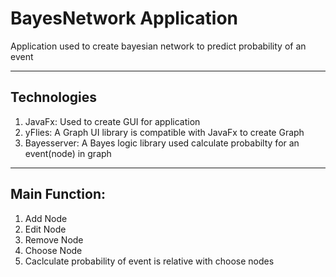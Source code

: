 # BayesNetwork Application

Application used to create bayesian network to predict probability of an event

---

## Technologies
1. JavaFx: Used to create GUI for application
2. yFlies: A Graph UI library is compatible with JavaFx to create Graph
3. Bayesserver: A Bayes logic library used calculate probabilty for an event(node) in graph

---

## Main Function:
1. Add Node
2. Edit Node
3. Remove Node
4. Choose Node
5. Caclculate probability of event is relative with choose nodes

